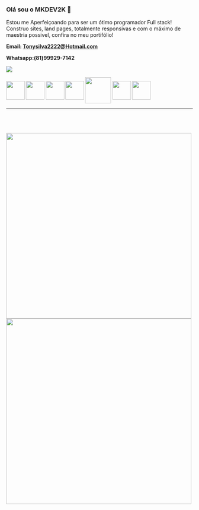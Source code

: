 ### Olá sou o MKDEV2K  👏

Estou me Aperfeiçoando para ser um ótimo programador Full stack!<br/>
Construo sites, land pages, totalmente responsivas e com o máximo de maestria possivel, confira no meu portifólio!


<strong><p>Email: Tonysilva2222@Hotmail.com<p><strong>
<p><strong>Whatsapp:(81)99929-7142<strong><p
<div>
<img heigth="180em" src="https://github-readme-stats.vercel.app/api?username=mkdev2k&show_icons=true&theme=tokyonight"/>
</div>

<div>
<img align="center" height="50" margin-left= 10px  width="50" src="https://cdn.jsdelivr.net/gh/devicons/devicon/icons/vscode/vscode-plain-wordmark.svg" />

 <img align="center"  margin-left= 10px heigth="50" width="50" src="https://cdn.jsdelivr.net/gh/devicons/devicon/icons/css3/css3-original.svg" />

  <img align="center" margin-left= 10px heigth="50" width="50" src="https://cdn.jsdelivr.net/gh/devicons/devicon/icons/html5/html5-original-wordmark.svg" />

  <img align="center" margin-left= 10px heigth="50" width="50" src="https://cdn.jsdelivr.net/gh/devicons/devicon/icons/javascript/javascript-original.svg" />

  <img align="center" margin-left= 10px  heigth="60" width="70" src="https://cdn.jsdelivr.net/gh/devicons/devicon/icons/php/php-original.svg" />
  
  <img align="center" margin-left= 10px heigth="50" width="50" src="https://cdn.jsdelivr.net/gh/devicons/devicon/icons/mysql/mysql-original-wordmark.svg" />
  
  <img align="center"  margin-left= 10px heigth="50" width="50" src="https://cdn.jsdelivr.net/gh/devicons/devicon/icons/postgresql/postgresql-original-wordmark.svg" />
  
<hr/>
<br/><br/><br/>
<img align="left" height="500px" width="500px" src="https://images.pexels.com/photos/8134609/pexels-photo-8134609.jpeg?auto=compress&cs=tinysrgb&w=1260&h=750&dpr=1" />
  <br/><br/>
<img align="left"   height="500" width="500" src="https://gifs.eco.br/wp-content/uploads/2022/11/gifs-de-programador-3.gif" />
  


</div>








